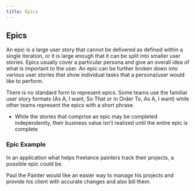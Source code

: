 ```yaml
---
title: Epics
---
```

## Epics
An epic is a large user story that cannot be delivered as defined within a single iteration, or it is large enough that it can be split into smaller user stories. Epics usually cover a particular persona and give an overall idea of what is important to the user. An epic can be further broken down into various user stories that show individual tasks that a persona/user would like to perform.

There is no standard form to represent epics. Some teams use the familiar user story formats (As A, I want, So That or In Order To, As A, I want) while other teams represent the epics with a short phrase.

* While the stories that comprise an epic may be completed independently, their business value isn’t realized until the entire epic is complete

### Epic Example
In an application what helps freelance painters track their projects, a possible epic could be.

Paul the Painter would like an easier way to manage his projects and provide his client with accurate changes and also bill them.
